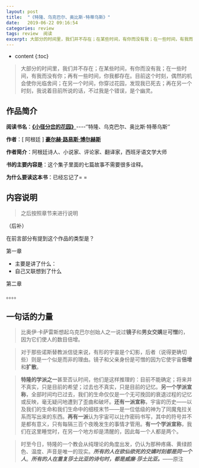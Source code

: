 ```yaml
---
layout: post
title:  "《特隆、乌克巴尔、奥比斯·特蒂乌斯》"
date:   2019-06-22 09:16:54
categories: review
tags: review  阅读
excerpt: 大部分的时间里，我们并不存在；在某些时间，有你而没有我；在一些时间，有我而没有你；再有一些时间，你我都存在。
---
```


* content
{:toc}
> 大部分的时间里，我们并不存在；在某些时间，有你而没有我；在一些时间，有我而没有你；再有一些时间，你我都存在。目前这个时刻，偶然的机会使你光临舍间；在另一个时间，你穿过花园，发现我已死去；再在另一个时刻，我说着目前所说的话，不过我是个错误，是个幽灵。



## 作品简介

**阅读书名**：[**《小径分岔的花园》**](https://book.douban.com/subject/25796120/)----‘’特隆、乌克巴尔、奥比斯·特蒂乌斯‘’

**作者**：[ 阿根廷 ] **[豪尔赫·路易斯·博尔赫斯](https://baike.baidu.com/item/%E8%B1%AA%E5%B0%94%E8%B5%AB%C2%B7%E8%B7%AF%E6%98%93%E6%96%AF%C2%B7%E5%8D%9A%E5%B0%94%E8%B5%AB%E6%96%AF/85442?fr=aladdin)**

**作者简介**：阿根廷诗人、小说家、评论家、翻译家，西班牙语文学大师

**书的主要内容是**：这个集子里面的七篇故事不需要很多诠释。

**为什么要读这本书**：已经忘记了= =



## 内容说明

> 之后按照章节来进行说明

（后补）

在前言部分有提到这个作品的类型是？

第一章

- 主要是讲了什么：
- 自己又联想到了什么 

第二章

。。。。



## 一句话的力量



> 比奥伊·卡萨雷斯想起乌克巴尔创始人之一说过**镜子**和**男女交媾**是**可憎**的，因为它们使人的数目倍增。 



> 对于那些诺斯替教派信徒来说，有形的宇宙是个幻影，后者（说得更确切些）则是一个似是而非的理由。镜子和父亲身份是可憎的因为它使宇宙**倍增**和**扩散**。



> **特隆的学派之一**甚至否认时间，他们是这样推理的：目前不能确定；将来并不真实，只是目前的希望；过去也不真实，只是目前的记忆。**另一个学派宣称**，全部时间均已过去，我们的生命仅仅是一个无可挽回的衰退过程的记忆或反映，毫无疑问地遭到了歪曲和破坏。**还有一派宣称**，宇宙的历史——以及我们的生命和我们生命中的细枝末节——是一位低级的神为了同魔鬼拉关系而写出来的东西。**再有一派**认为宇宙可以比作密码书写，其中的符号并不是都有意义，只有每隔三百个夜晚发生的事情才管用。**有一个学派宣称**，我们在这里睡觉时，在另一个地方却是清醒的，因此每一个人都是两个。



> 时至今日，特隆的一个教会从纯理论的角度出发，仍认为那种疼痛、黄绿颜色、温度、声音是唯一的现实。***所有的人在欲仙欲死的交媾时刻都是同一个人***。***所有的人在重复莎士比亚的诗句时，都是威廉·莎士比亚。***——原注